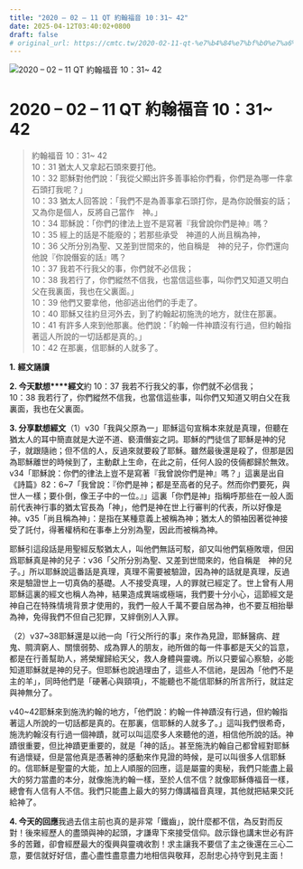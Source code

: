 ```yaml
---
title: "2020 – 02 – 11 QT 約翰福音 10：31~ 42"
date: 2025-04-12T03:40:02+0800
draft: false
# original_url: https://cmtc.tw/2020-02-11-qt-%e7%b4%84%e7%bf%b0%e7%a6%8f%e9%9f%b3-10%ef%bc%9a31-42
---
```


![2020 – 02 – 11 QT 約翰福音 10：31~ 42](/images/qt.jpg   "2020 – 02 – 11 QT 約翰福音 10：31~ 42")

# 2020 – 02 – 11 QT 約翰福音 10：31~ 42

> 約翰福音 10：31~ 42  
> 10：31 猶太人又拿起石頭來要打他。  
> 10：32 耶穌對他們說：「我從父顯出許多善事給你們看，你們是為哪一件拿石頭打我呢？」  
> 10：33 猶太人回答說：「我們不是為善事拿石頭打你，是為你說僭妄的話；又為你是個人，反將自己當作　神。」  
> 10：34 耶穌說：「你們的律法上豈不是寫著『我曾說你們是神』嗎？  
> 10：35 經上的話是不能廢的；若那些承受　神道的人尚且稱為神，  
> 10：36 父所分別為聖、又差到世間來的，他自稱是　神的兒子，你們還向他說『你說僭妄的話』嗎？  
> 10：37 我若不行我父的事，你們就不必信我；  
> 10：38 我若行了，你們縱然不信我，也當信這些事，叫你們又知道又明白父在我裏面，我也在父裏面。」  
> 10：39 他們又要拿他，他卻逃出他們的手走了。  
> 10：40 耶穌又往約旦河外去，到了約翰起初施洗的地方，就住在那裏。  
> 10：41 有許多人來到他那裏。他們說：「約翰一件神蹟沒有行過，但約翰指著這人所說的一切話都是真的。」  
> 10：42 在那裏，信耶穌的人就多了。

**1.** **經文誦讀**

**2. 今天默想****經文**約 10：37 我若不行我父的事，你們就不必信我；  
10：38 我若行了，你們縱然不信我，也當信這些事，叫你們又知道又明白父在我裏面，我也在父裏面。

**3. 分享默想經文**（1）v30「我與父原為一」耶穌這句宣稱本來就是真理，但聽在猶太人的耳中簡直就是大逆不道、褻瀆僭妄之詞。耶穌的門徒信了耶穌是神的兒子，就跟隨祂；但不信的人，反過來就要殺了耶穌。雖然最後還是殺了，但那是因為耶穌離世的時候到了，主動獻上生命，在此之前，任何人設的伎倆都歸於無效。v34「耶穌說：你們的律法上豈不是寫著『我曾說你們是神』嗎？」這裏是出自《詩篇》82：6\~7「我曾說：『你們是神；都是至高者的兒子。然而你們要死，與世人一樣；要仆倒，像王子中的一位。』」這裏「你們是神」指稱呼那些在一般人面前代表神行事的猶太官長為「神」，他們是神在世上行審判的代表，所以好像是神。v35「尚且稱為神」：是指在某種意義上被稱為神；猶太人的領袖因著從神接受了託付，得著權柄和在事奉上分別為聖，因此而被稱為神。

耶穌引這段話是用聖經反駁猶太人，叫他們無話可駁，卻又叫他們氣極敗壞，但因爲耶穌真是神的兒子：v36「父所分別為聖、又差到世間來的，他自稱是　神的兒子。」所以耶穌說這番話是真理，真理不需要被驗證，因為神的話就是真理，反過來是驗證世上一切真偽的基礎。人不接受真理，人的罪就已經定了。世上曾有人用耶穌這裏的經文也稱人為神，結果造成異端或極端，我們要十分小心，這節經文是神自己在特殊情境背景才使用的，我們一般人千萬不要自居為神，也不要互相抬舉為神，免得我們不但自己犯罪，又絆倒別人入罪。

（2）v37\~38耶穌還是以祂一向「行父所行的事」來作為見證，耶穌醫病、趕鬼、賙濟窮人、關懷弱勢、成為罪人的朋友，祂所做的每一件事都是天父的旨意，都是在行善幫助人，將榮耀歸給天父，救人身體與靈魂。所以只要留心察驗，必能知道耶穌就是神的兒子。但耶穌也說過理由了，這些人不信祂，是因為「他們不是主的羊」，同時他們是「硬著心與頸項」，不能聽也不能信耶穌的所言所行，就註定與神無分了。

v40\~42耶穌來到施洗約翰的地方，「他們說：約翰一件神蹟沒有行過，但約翰指著這人所說的一切話都是真的。在那裏，信耶穌的人就多了。」這叫我們很希奇，施洗約翰沒有行過一個神蹟，就可以叫這麼多人來聽他的道，相信他所說的話。神蹟很重要，但比神蹟更重要的，就是「神的話」。甚至施洗約翰自己都曾經對耶穌有過懷疑，但是當他真是憑著神的感動來作見證的時候，是可以叫很多人信耶穌的。信耶穌是聖靈的大能，加上人順服的回應，這是屬靈的奧秘，我們只能盡上最大的努力當盡的本分，就像施洗約翰一樣，至於人信不信？就像耶穌傳福音一樣，總會有人信有人不信。我們只能盡上最大的努力傳講福音真理，其他就把結果交託給神了。

**4. 今天的回應**我過去信主前也真的是非常「鐵齒」，說什麼都不信，為反對而反對！後來經歷人的盡頭與神的起頭，才謙卑下來接受信仰。啟示錄也講末世必有許多的苦難，卻會經歷最大的復興與靈魂收割！求主讓我不要信了主之後還在三心二意，要信就好好信，盡心盡性盡意盡力地相信與敬拜，忍耐忠心持守到見主面！